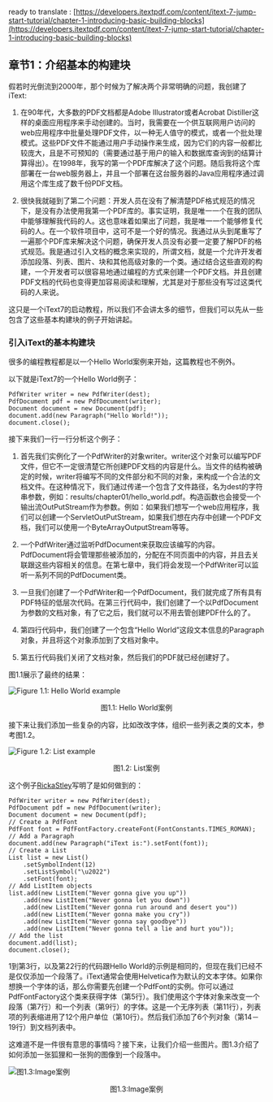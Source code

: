 ready to translate : [https://developers.itextpdf.com/content/itext-7-jump-start-tutorial/chapter-1-introducing-basic-building-blocks](https://developers.itextpdf.com/content/itext-7-jump-start-tutorial/chapter-1-introducing-basic-building-blocks)

## 章节1：介绍基本的构建块

假若时光倒流到2000年，那个时候为了解决两个非常明确的问题，我创建了iText:

1. 在90年代，大多数的PDF文档都是Adobe Illustrator或者Acrobat Distiller这样的桌面应用程序来手动创建的。当时，我需要在一个供互联网用户访问的web应用程序中批量处理PDF文件，以一种无人值守的模式，或者一个批处理模式。这些PDF文件不能通过用户手动操作来生成，因为它们的内容一般都比较庞大，且是不可预知的（需要通过基于用户的输入和数据库查询到的结算计算得出）。在1998年，我写的第一个PDF库解决了这个问题。随后我将这个库部署在一台web服务器上，并且一个部署在这台服务器的Java应用程序通过调用这个库生成了数千份PDF文档。

2. 很快我就碰到了第二个问题：开发人员在没有了解清楚PDF格式规范的情况下，是没有办法使用我第一个PDF库的。事实证明，我是唯一一个在我的团队中能够理解我代码的人。这也意味着如果出了问题，我是唯一一个能够修复代码的人。在一个软件项目中，这可不是一个好的情况。我通过从头到尾重写了一遍那个PDF库来解决这个问题，确保开发人员没有必要一定要了解PDF的格式规范。我是通过引入文档的概念来实现的，所谓文档，就是一个允许开发者添加段落、列表、图片、块和其他高级对象的一个类。通过结合这些直观的构建，一个开发者可以很容易地通过编程的方式来创建一个PDF文档。并且创建PDF文档的代码也变得更加容易阅读和理解，尤其是对于那些没有写过这类代码的人来说。

这只是一个iText7的启动教程，所以我们不会讲太多的细节，但我们可以先从一些包含了这些基本构建块的例子开始讲起。

### 引入iText的基本构建块

很多的编程教程都是以一个Hello World案例来开始，这篇教程也不例外。

以下就是iText7的一个Hello World例子：

```
PdfWriter writer = new PdfWriter(dest);
PdfDocument pdf = new PdfDocument(writer);
Document document = new Document(pdf);
document.add(new Paragraph("Hello World!"));
document.close();
```

接下来我们一行一行分析这个例子：

1. 首先我们实例化了一个PdfWriter的对象writer。writer这个对象可以编写PDF文件，但它不一定很清楚它所创建PDF文档的内容是什么。当文件的结构被确定的时候，writer将编写不同的文件部分和不同的对象，来构成一个合法的文档文件。在这种情况下，我们通过传递一个包含了文件路径，名为dest的字符串参数，例如：results/chapter01/hello_world.pdf。构造函数也会接受一个输出流OutPutStream作为参数。例如：如果我们想写一个web应用程序，我们可以创建一个ServletOutPutStream，如果我们想在内存中创建一个PDF文档，我们可以使用一个ByteArrayOutputStream等等。

2. 一个PdfWriter通过监听PdfDocument来获取应该编写的内容。PdfDocument将会管理那些被添加的，分配在不同页面中的内容，并且去关联跟这些内容相关的信息。在第七章中，我们将会发现一个PdfWriter可以监听一系列不同的PdfDocument类。

3. 一旦我们创建了一个PdfWriter和一个PdfDocument，我们就完成了所有具有PDF特征的低层次代码。在第三行代码中，我们创建了一个以PdfDocument为参数的文档对象，有了它之后，我们就可以不用去管创建PDF什么的了。

4. 第四行代码中，我们创建了一个包含“Hello World”这段文本信息的Paragraph对象，并且将这个对象添加到了文档对象中。

5. 第五行代码我们关闭了文档对象，然后我们的PDF就已经创建好了。

图1.1展示了最终的结果：

![Figure 1.1: Hello World example](https://developers.itextpdf.com/sites/default/files/C01F01.png)
<p align="center">图1.1: Hello World案例</p>

接下来让我们添加一些复杂的内容，比如改改字体，组织一些列表之类的文本，参考图1.2。

![Figure 1.2: List example](https://developers.itextpdf.com/sites/default/files/C01F02.png)
<p align="center">图1.2: List案例</p>

这个例子[RickaStley](https://developers.itextpdf.com/content/itext-7-jump-start-tutorial/examples/chapter-1#1724-c01e02_rickastley.java)写明了是如何做到的：

```
PdfWriter writer = new PdfWriter(dest);
PdfDocument pdf = new PdfDocument(writer);
Document document = new Document(pdf);
// Create a PdfFont
PdfFont font = PdfFontFactory.createFont(FontConstants.TIMES_ROMAN);
// Add a Paragraph
document.add(new Paragraph("iText is:").setFont(font));
// Create a List
List list = new List()
    .setSymbolIndent(12)
    .setListSymbol("\u2022")
    .setFont(font);
// Add ListItem objects
list.add(new ListItem("Never gonna give you up"))
    .add(new ListItem("Never gonna let you down"))
    .add(new ListItem("Never gonna run around and desert you"))
    .add(new ListItem("Never gonna make you cry"))
    .add(new ListItem("Never gonna say goodbye"))
    .add(new ListItem("Never gonna tell a lie and hurt you"));
// Add the list
document.add(list);
document.close();
```

1到第3行，以及第22行的代码跟Hello World的示例是相同的，但现在我们已经不是仅仅添加一个段落了。iText通常会使用Helvetica作为默认的文本字体。如果你想换一个字体的话，那么你需要先创建一个PdfFont的实例。你可以通过PdfFontFactory这个类来获得字体（第5行）。我们使用这个字体对象来改变一个段落（第7行）和一个列表（第9行）的字体。这是一个无序列表（第11行），列表项的列表缩进用了12个用户单位（第10行）。然后我们添加了6个列对象（第14－19行）到文档列表中。

这难道不是一件很有意思的事情吗？接下来，让我们介绍一些图片。图1.3介绍了如何添加一张狐狸和一张狗的图像到一个段落中。

![图1.3:Image案例](https://developers.itextpdf.com/sites/default/files/C01F03_0.png)
<p align="center">图1.3:Image案例</p>



